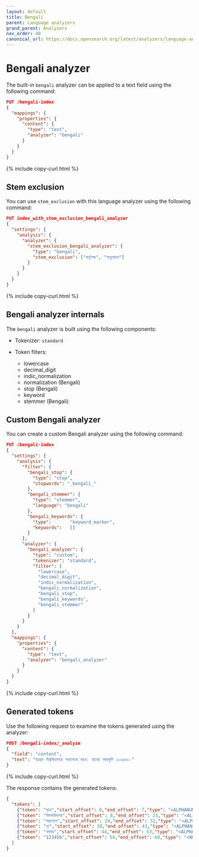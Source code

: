 ```yaml
---
layout: default
title: Bengali
parent: Language analyzers
grand_parent: Analyzers
nav_order: 40
canonical_url: https://docs.opensearch.org/latest/analyzers/language-analyzers/bengali/
---
```


# Bengali analyzer

The built-in `bengali` analyzer can be applied to a text field using the following command:

```json
PUT /bengali-index
{
  "mappings": {
    "properties": {
      "content": {
        "type": "text",
        "analyzer": "bengali"
      }
    }
  }
}
```
{% include copy-curl.html %}

## Stem exclusion

You can use `stem_exclusion` with this language analyzer using the following command:

```json
PUT index_with_stem_exclusion_bengali_analyzer
{
  "settings": {
    "analysis": {
      "analyzer": {
        "stem_exclusion_bengali_analyzer": {
          "type": "bengali",
          "stem_exclusion": ["কর্তৃপক্ষ", "অনুমোদন"]
        }
      }
    }
  }
}
```
{% include copy-curl.html %}

## Bengali analyzer internals

The `bengali` analyzer is built using the following components:

- Tokenizer: `standard`

- Token filters:
  - lowercase
  - decimal_digit
  - indic_normalization
  - normalization (Bengali)
  - stop (Bengali)
  - keyword
  - stemmer (Bengali)

## Custom Bengali analyzer

You can create a custom Bengali analyzer using the following command:

```json
PUT /bengali-index
{
  "settings": {
    "analysis": {
      "filter": {
        "bengali_stop": {
          "type": "stop",
          "stopwords": "_bengali_"
        },
        "bengali_stemmer": {
          "type": "stemmer",
          "language": "bengali"
        },
        "bengali_keywords": {
          "type":       "keyword_marker",
          "keywords":   [] 
        }
      },
      "analyzer": {
        "bengali_analyzer": {
          "type": "custom",
          "tokenizer": "standard",
          "filter": [
            "lowercase",
            "decimal_digit",
            "indic_normalization",
            "bengali_normalization",
            "bengali_stop",
            "bengali_keywords",
            "bengali_stemmer"
          ]
        }
      }
    }
  },
  "mappings": {
    "properties": {
      "content": {
        "type": "text",
        "analyzer": "bengali_analyzer"
      }
    }
  }
}
```
{% include copy-curl.html %}

## Generated tokens

Use the following request to examine the tokens generated using the analyzer:

```json
POST /bengali-index/_analyze
{
  "field": "content",
  "text": "ছাত্ররা বিশ্ববিদ্যালয়ে পড়াশোনা করে। তাদের নম্বরগুলি ১২৩৪৫৬।"
}
```
{% include copy-curl.html %}

The response contains the generated tokens:

```json
{
  "tokens": [
    {"token": "ছাত্র","start_offset": 0,"end_offset": 7,"type": "<ALPHANUM>","position": 0},
    {"token": "বিসসবিদালয়","start_offset": 8,"end_offset": 23,"type": "<ALPHANUM>","position": 1},
    {"token": "পরাসোন","start_offset": 24,"end_offset": 32,"type": "<ALPHANUM>","position": 2},
    {"token": "তা","start_offset": 38,"end_offset": 43,"type": "<ALPHANUM>","position": 4},
    {"token": "নমমর","start_offset": 44,"end_offset": 53,"type": "<ALPHANUM>","position": 5},
    {"token": "123456","start_offset": 54,"end_offset": 60,"type": "<NUM>","position": 6}
  ]
}
```
